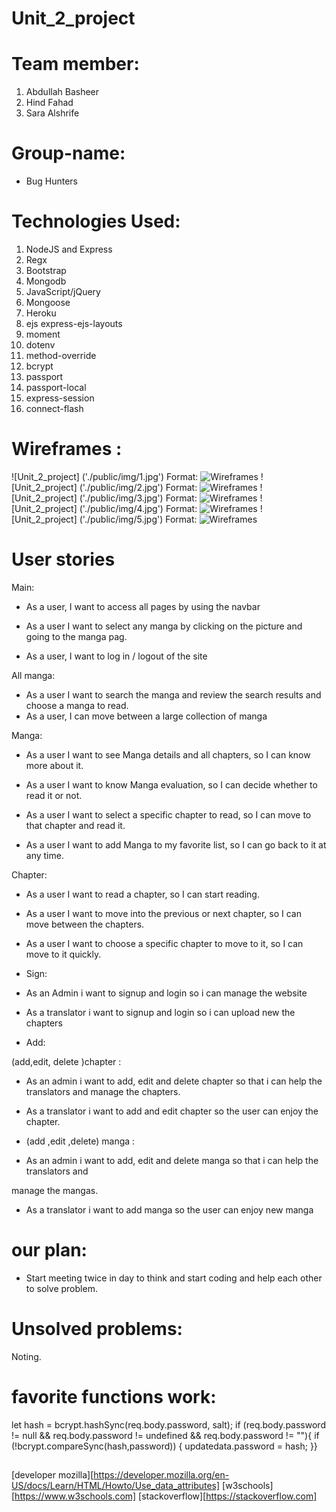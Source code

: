 # Unit_2_project
# Team member:
1. Abdullah Basheer
2. Hind Fahad
3. Sara Alshrife 
# Group-name:
* Bug Hunters

# Technologies Used:
1. NodeJS and Express
2. Regx
3. Bootstrap
4. Mongodb
5. JavaScript/jQuery
6. Mongoose
7. Heroku
8. ejs express-ejs-layouts
9. moment 
10. dotenv 
11. method-override 
12. bcrypt
13. passport 
14. passport-local 
15. express-session
16. connect-flash 
 


# Wireframes :
![Unit_2_project] ('./public/img/1.jpg') Format: ![Wireframes]()
![Unit_2_project] ('./public/img/2.jpg') Format: ![Wireframes]()
![Unit_2_project] ('./public/img/3.jpg') Format: ![Wireframes]()
![Unit_2_project] ('./public/img/4.jpg') Format: ![Wireframes]()
![Unit_2_project] ('./public/img/5.jpg') Format: ![Wireframes]()
# User stories
Main: 
* As a user, I want to access all pages by using the navbar 

* As a user I want to select any manga by clicking on the picture and going to the manga pag.
* As a user, I want to log in / logout of the site

 All manga:
* As a user I want to  search the manga and review the search results and choose a manga to read.
* As a user, I can move between a large collection of manga 

Manga: 

* As a user I want to see Manga details and all chapters, so I can know more about it.

*  As a user I want to know Manga evaluation, so I can decide whether to read it or not.

*  As a user I want to select a specific chapter to read, so I can move to that chapter and read it.

*  As a user I want to add Manga to my favorite list, so I can go back to it at any time.

Chapter:

*  As a user I want to read a chapter, so I can start reading.

* As a user I want to move into the previous or next chapter, so I can move between the chapters.

*  As a user I want to choose a specific chapter to move to it, so I can move to it quickly. 


* Sign:

* As an Admin i want to signup and  login so i can manage the website
	
* As a translator i want to signup and login so i can upload new the chapters
	

* Add:
	
(add,edit, delete )chapter :

* As an admin i want to add, edit and delete chapter so that i can help the translators and 
manage the chapters.

* As a translator i want to add and edit chapter so the user can enjoy the chapter.


*  (add ,edit ,delete) manga :

* As an admin i want to add, edit and delete manga so that i can help the translators and 

manage the mangas.

* As a translator i want to add manga so the user can enjoy new manga


# our plan:
* Start meeting twice in day to think and start coding and help each other to solve problem.

# Unsolved problems:

Noting.

# favorite functions work:
 let hash = bcrypt.hashSync(req.body.password, salt);
  if (req.body.password != null && req.body.password != undefined && req.body.password != ""){
    if (!bcrypt.compareSync(hash,password)) {
    updatedata.password = hash;
  }}

 
##

[developer mozilla][https://developer.mozilla.org/en-US/docs/Learn/HTML/Howto/Use_data_attributes]
[w3schools][https://www.w3schools.com]
[stackoverflow][https://stackoverflow.com]
